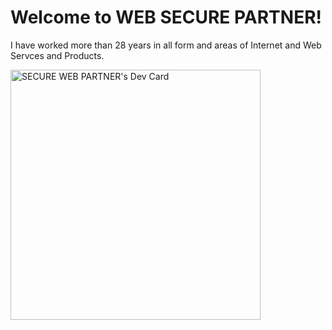 # Welcome to WEB SECURE PARTNER!

I have worked more than 28 years in all form and areas of Internet and Web Servces and Products.

<a href="https://app.daily.dev/securepartner"><img src="https://api.daily.dev/devcards/e22e37618d694bbeb77c765e325c048d.png?r=qxl" width="400" alt="SECURE WEB PARTNER's Dev Card"/></a>
